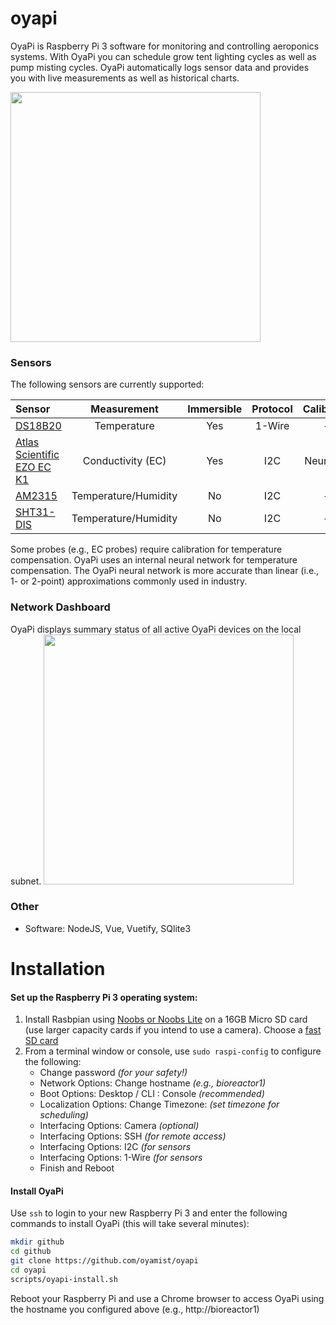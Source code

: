 # oyapi
OyaPi is Raspberry Pi 3 software for monitoring and controlling aeroponics systems.
With OyaPi you can schedule grow tent lighting cycles as well as pump misting cycles.
OyaPi automatically logs sensor data and provides you with live measurements
as well as historical charts.

<a href="https://raw.githubusercontent.com/oyamist/oyapi/master/static/img/oyapi.png">
    <img src="https://raw.githubusercontent.com/oyamist/oyapi/master/static/img/oyapi.png" height=400px>
</a>

### Sensors
The following sensors are currently supported:

| Sensor | Measurement | Immersible | Protocol | Calibration |
| :---- | :----: | :----: | :----: | :----: |
| [DS18B20](https://www.adafruit.com/product/381) | Temperature | Yes | 1-Wire | -- |
| [Atlas Scientific EZO EC K1](https://www.atlas-scientific.com/conductivity.html) | Conductivity (EC) | Yes | I2C | Neural Net |
| [AM2315](https://www.adafruit.com/product/1293) | Temperature/Humidity | No | I2C | -- |
| [SHT31-DIS](https://www.adafruit.com/product/2857) | Temperature/Humidity | No | I2C | -- |

Some probes (e.g., EC probes) require calibration for temperature compensation.
OyaPi uses an internal neural network for temperature compensation. The OyaPi
neural network is more accurate than linear (i.e., 1- or 2-point) 
approximations commonly used in industry.

### Network Dashboard
OyaPi displays summary status of all active OyaPi devices on the local subnet.
<a href="https://raw.githubusercontent.com/oyamist/oyapi/master/static/img/oyapi-network.png">
    <img src="https://raw.githubusercontent.com/oyamist/oyapi/master/static/img/oyapi-network.png" height=400px>
</a>

### Other
* Software: NodeJS, Vue, Vuetify, SQlite3

# Installation

#### Set up the Raspberry Pi 3 operating system:

1. Install Rasbpian using [Noobs or Noobs Lite](https://www.raspberrypi.org/downloads/noobs/) on a 16GB Micro SD card (use larger capacity cards if you intend to use a camera). Choose a [fast SD card](http://www.pidramble.com/wiki/benchmarks/microsd-cards)
1. From a terminal window or console, use `sudo raspi-config` to configure the following:
    * Change password _(for your safety!)_
    * Network Options: Change hostname _(e.g., bioreactor1)_
    * Boot Options: Desktop / CLI : Console _(recommended)_
    * Localization Options: Change Timezone: _(set timezone for scheduling)_
    * Interfacing Options: Camera _(optional)_
    * Interfacing Options: SSH _(for remote access)_
    * Interfacing Options: I2C _(for sensors_
    * Interfacing Options: 1-Wire _(for sensors_
    * Finish and Reboot

#### Install OyaPi

Use `ssh` to login to your new Raspberry Pi 3 and enter the following commands
to install OyaPi (this will take several minutes):

```bash
mkdir github
cd github
git clone https://github.com/oyamist/oyapi
cd oyapi
scripts/oyapi-install.sh
```
Reboot your Raspberry Pi and use a Chrome browser to access OyaPi using the hostname
you configured above (e.g., http://bioreactor1)
